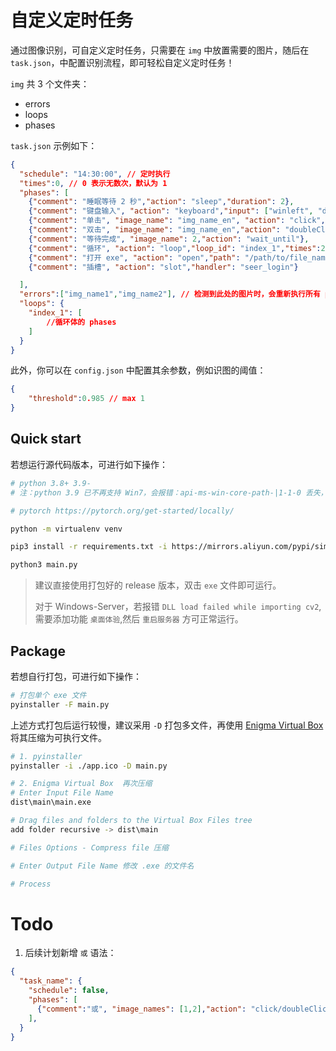 # 自定义定时任务

通过图像识别，可自定义定时任务，只需要在 `img` 中放置需要的图片，随后在 `task.json`，中配置识别流程，即可轻松自定义定时任务！

`img` 共 3 个文件夹：

- errors
- loops
- phases

`task.json` 示例如下：

```json
{
  "schedule": "14:30:00", // 定时执行
  "times":0, // 0 表示无数次，默认为 1
  "phases": [
    {"comment": "睡眠等待 2 秒","action": "sleep","duration": 2},
    {"comment": "键盘输入", "action": "keyboard","input": ["winleft", "d"]}, // 可以输入组合键，也可以输入任意字符，会按顺序输入
    {"comment": "单击", "image_name": "img_name_en", "action": "click","times":2},
    {"comment": "双击", "image_name": "img_name_en","action": "doubleClick","times":2},
    {"comment": "等待完成", "image_name": 2,"action": "wait_until"},
    {"comment": "循环", "action": "loop","loop_id": "index_1","times":2},
    {"comment": "打开 exe", "action": "open","path": "/path/to/file_name_reg.*.exe"},
    {"comment": "插槽", "action": "slot","handler": "seer_login"}

  ],
  "errors":["img_name1","img_name2"], // 检测到此处的图片时，会重新执行所有 phases
  "loops": {
    "index_1": [
        //循环体的 phases
    ]
  }
}

```

此外，你可以在 `config.json` 中配置其余参数，例如识图的阈值：

```json
{
    "threshold":0.985 // max 1
}
```

## Quick start

若想运行源代码版本，可进行如下操作：

```sh
# python 3.8+ 3.9-
# 注：python 3.9 已不再支持 Win7，会报错：api-ms-win-core-path-|1-1-0 丢失，因为 3.9 依赖这个 dll，而该 dll 在 win8 才引入！

# pytorch https://pytorch.org/get-started/locally/

python -m virtualenv venv

pip3 install -r requirements.txt -i https://mirrors.aliyun.com/pypi/simple/

python3 main.py
```

> 建议直接使用打包好的 release 版本，双击 `exe` 文件即可运行。
>
> 对于 Windows-Server，若报错 `DLL load failed while importing cv2`,需要添加功能 `桌面体验`,然后 `重启服务器` 方可正常运行。

## Package

若想自行打包，可进行如下操作：

```sh
# 打包单个 exe 文件
pyinstaller -F main.py
```

上述方式打包后运行较慢，建议采用 `-D` 打包多文件，再使用 [Enigma Virtual Box](https://enigmaprotector.com/en/downloads.html) 将其压缩为可执行文件。

```sh
# 1. pyinstaller
pyinstaller -i ./app.ico -D main.py 

# 2. Enigma Virtual Box  再次压缩
# Enter Input File Name
dist\main\main.exe

# Drag files and folders to the Virtual Box Files tree
add folder recursive -> dist\main

# Files Options - Compress file 压缩

# Enter Output File Name 修改 .exe 的文件名

# Process
```

# Todo

1. 后续计划新增 `或` 语法：

```json
{
  "task_name": {
    "schedule": false,
    "phases": [
      {"comment":"或", "image_names": [1,2],"action": "click/doubleClick/move/finish","index": "index_1","times":2}
    ],
  }
}
```